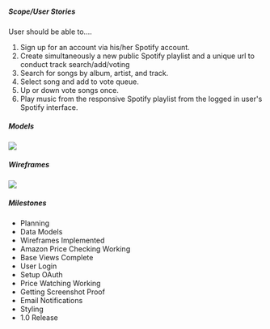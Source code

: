 ##### Scope/User Stories

User should be able to....

1. Sign up for an account via his/her Spotify account.
2. Create simultaneously a new public Spotify playlist and a unique url to conduct track search/add/voting
3. Search for songs by album, artist, and track. 
4. Select song and add to vote queue.
5. Up or down vote songs once.
6. Play music from the responsive Spotify playlist from the logged in user's Spotify interface.




##### Models
![](http://imgur.com/6FpWS8z)

##### Wireframes
![](http://imgur.com/zuPv6KN)
##### Milestones
- Planning
- Data Models
- Wireframes Implemented
- Amazon Price Checking Working
- Base Views Complete
- User Login
- Setup OAuth
- Price Watching Working
- Getting Screenshot Proof
- Email Notifications
- Styling
- 1.0 Release